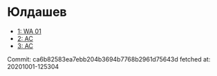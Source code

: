 # Юлдашев
- [1: WA 01](1.md)
- [2: AC](2.md)
- [3: AC](3.md)

Commit: ca6b82583ea7ebb204b3694b7768b2961d75643d
 fetched at: 20201001-125304
